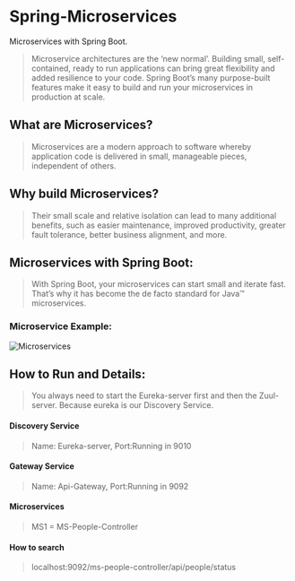 # Spring-Microservices
Microservices with Spring Boot.

>Microservice architectures are the ‘new normal’. Building small, self-contained, ready to run applications can bring great flexibility and added resilience to your code. Spring Boot’s many purpose-built features make it easy to build and run your microservices in production at scale.

## What are Microservices?
> Microservices are a modern approach to software whereby application code is delivered in small, manageable pieces, independent of others.

## Why build Microservices?
> Their small scale and relative isolation can lead to many additional benefits, such as easier maintenance, improved productivity, greater fault tolerance, better business alignment, and more.

## Microservices with Spring Boot:
> With Spring Boot, your microservices can start small and iterate fast. That’s why it has become the de facto standard for Java™ microservices.

### Microservice Example:
![Microservices](https://raw.githubusercontent.com/patricksilva1/Spring-Microservices/perf/architecture/Microservices.png)

## How to Run and Details:
> You always need to start the Eureka-server first and then the Zuul-server. Because eureka is our Discovery Service.
 
#### Discovery Service
> Name: Eureka-server, Port:Running in 9010

#### Gateway Service
> Name: Api-Gateway, Port:Running in 9092

#### Microservices
> MS1 = MS-People-Controller

#### How to search 
> localhost:9092/ms-people-controller/api/people/status